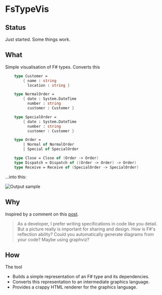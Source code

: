 # FsTypeVis

## Status

Just started. Some things work.

## What

Simple visualisation of F# types. Converts this
```fsharp
    type Customer = 
        { name : string
          location : string }

    type NormalOrder = 
        { date : System.DateTime
          number : string
          customer : Customer }

    type SpecialOrder = 
        { date : System.DateTime
          number : string
          customer : Customer }

    type Order = 
        | Normal of NormalOrder
        | Special of SpecialOrder

    type Close = Close of (Order -> Order)
    type Dispatch = Dispatch of ((Order -> Order) -> Order)
    type Receive = Receive of (SpecialOrder -> SpecialOrder)
``` 

...into this:

![Output sample](/docs/img/screenshot.png?raw=true)

## Why

Inspired by a comment on this [post](http://fsharpforfunandprofit.com/posts/no-uml-diagrams/).

> As a developer, I prefer writing specifications in code like you detail. 
> But a picture really is important for sharing and design. How is F#'s reflection ability? 
> Could you automatically generate diagrams from your code? Maybe using graphviz?

## How

The tool

- Builds a simple representation of an F# type and its dependencies.
- Converts this representation to an intermediate graphics language.
- Provides a crappy HTML renderer for the graphics language.
